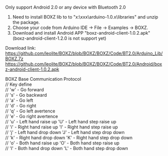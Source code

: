 Only support Android 2.0 or any device with Bluetooth 2.0

1. Need to install BOXZ lib to to "x:\xxx\arduino-1.0.x\libraries\" and unzip the package.
2. Choose your code from Arduino IDE -> File -> Examples -> BOXZ.
3. Download and install Android APP "boxz-android-client-1.0.2.apk"(boxz-android-client-1.2.0 is not support yet)

Download link:  
https://github.com/leolite/BOXZ/blob/BOXZ/BOXZ/Code/BT2.0/Arduino_Lib/BOXZ.7z  
https://github.com/leolite/BOXZ/blob/BOXZ/BOXZ/Code/BT2.0/Android/boxz-android-client-1.0.2.apk  

BOXZ Base Communication Protocol  
//  Key define  
//  'w' - Go forward  
//  's' - Go backward  
//  'a' - Go left  
//  'd' - Go right  
//  'q' - Go left avertence  
//  'e' - Go right avertence  
//  'u' - Left hand raise up	'U' - Left hand step raise up   
//  'i' - Right hand raise up	'I' - Right hand step raise up   
//  'j' - Left hand drop down	'J' - Left hand step drop down   
//  'k' - Right hand drop down	'K' - Right hand step drop down   
//  'o' - Both hand raise up	'O' - Both hand step raise up   
//  'l' - Both hand drop down	'L' - Both hand step drop down  